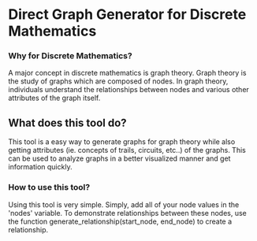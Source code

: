 # Direct Graph Generator for Discrete Mathematics
### Why for Discrete Mathematics?
A major concept in discrete mathematics is graph theory. Graph theory is the study of graphs which are composed of nodes. In graph theory, individuals understand the relationships between nodes and various other attributes of the graph itself.
## What does this tool do?
This tool is a easy way to generate graphs for graph theory while also getting attributes (ie. concepts of trails, circuits, etc..) of the graphs. This can be used to analyze graphs in a better visualized manner and get information quickly.

### How to use this tool?
Using this tool is very simple. Simply, add all of your node values in the 'nodes' variable. To demonstrate relationships between these nodes, use the function generate_relationship(start_node, end_node) to create a relationship.